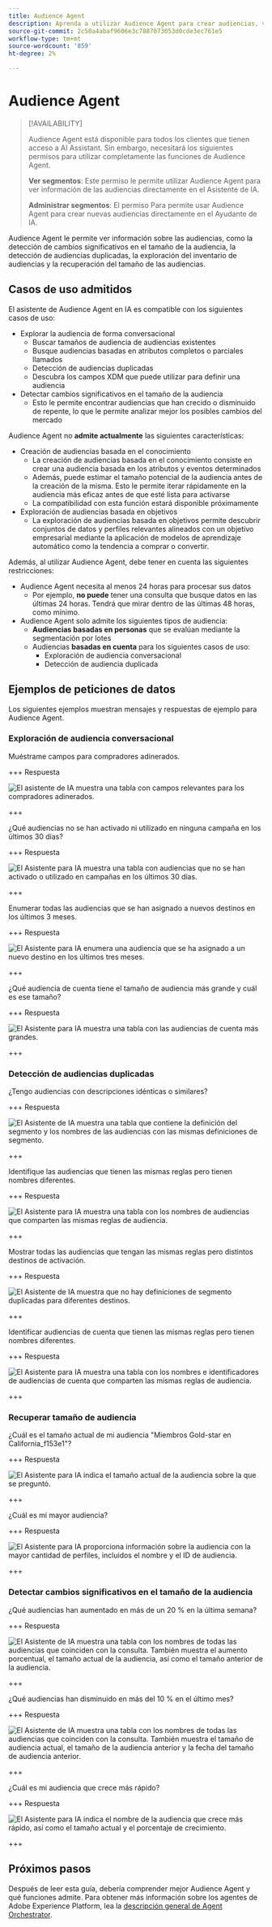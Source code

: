 ```yaml
---
title: Audience Agent
description: Aprenda a utilizar Audience Agent para crear audiencias, ver cambios de audiencia, detectar audiencias duplicadas y ver perspectivas de audiencia.
source-git-commit: 2c50a4abaf9606e3c7887073053d0cde3ec761e5
workflow-type: tm+mt
source-wordcount: '859'
ht-degree: 2%

---
```



# Audience Agent

>[!AVAILABILITY]
>
>Audience Agent está disponible para todos los clientes que tienen acceso a AI Assistant. Sin embargo, necesitará los siguientes permisos para utilizar completamente las funciones de Audience Agent.
>
>**Ver segmentos**: Este permiso le permite utilizar Audience Agent para ver información de las audiencias directamente en el Asistente de IA.
>
>**Administrar segmentos**: El permiso Para permite usar Audience Agent para crear nuevas audiencias directamente en el Ayudante de IA.

Audience Agent le permite ver información sobre las audiencias, como la detección de cambios significativos en el tamaño de la audiencia, la detección de audiencias duplicadas, la exploración del inventario de audiencias y la recuperación del tamaño de las audiencias.

## Casos de uso admitidos

El asistente de Audience Agent en IA es compatible con los siguientes casos de uso:

- Explorar la audiencia de forma conversacional
   - Buscar tamaños de audiencia de audiencias existentes
   - Busque audiencias basadas en atributos completos o parciales llamados
   - Detección de audiencias duplicadas
   - Descubra los campos XDM que puede utilizar para definir una audiencia
- Detectar cambios significativos en el tamaño de la audiencia
   - Esto le permite encontrar audiencias que han crecido o disminuido de repente, lo que le permite analizar mejor los posibles cambios del mercado

<!-- - Find your audience size and detect significant changes in audience size
  - This lets you find audiences that have suddenly grown or shrunk, letting you better analyze potential market changes
- Detect duplicate audiences
  - This lets you reduce redundancies with your created audiences
- Find audiences based on full or partial attributes named
  - This lets you more easily navigate through your audience inventory
- Discover XDM fields you can use to define an audience
  - This skill lets you more easily identify the right fields to use in your audience based on context and relevance -->

Audience Agent no **admite actualmente** las siguientes características:

- Creación de audiencias basada en el conocimiento
   - La creación de audiencias basada en el conocimiento consiste en crear una audiencia basada en los atributos y eventos determinados
   - Además, puede estimar el tamaño potencial de la audiencia antes de la creación de la misma. Esto le permite iterar rápidamente en la audiencia más eficaz antes de que esté lista para activarse
   - La compatibilidad con esta función estará disponible próximamente
- Exploración de audiencias basada en objetivos
   - La exploración de audiencias basada en objetivos permite descubrir conjuntos de datos y perfiles relevantes alineados con un objetivo empresarial mediante la aplicación de modelos de aprendizaje automático como la tendencia a comprar o convertir.

Además, al utilizar Audience Agent, debe tener en cuenta las siguientes restricciones:

- Audience Agent necesita al menos 24 horas para procesar sus datos
   - Por ejemplo, **no puede** tener una consulta que busque datos en las últimas 24 horas. Tendrá que mirar dentro de las últimas 48 horas, como mínimo.
- Audience Agent solo admite los siguientes tipos de audiencia:
   - **Audiencias basadas en personas** que se evalúan mediante la segmentación por lotes
   - Audiencias **basadas en cuenta** para los siguientes casos de uso:
      - Exploración de audiencia conversacional
      - Detección de audiencia duplicada

## Ejemplos de peticiones de datos

Los siguientes ejemplos muestran mensajes y respuestas de ejemplo para Audience Agent.

### Exploración de audiencia conversacional

Muéstrame campos para compradores adinerados.

+++ Respuesta

![El asistente de IA muestra una tabla con campos relevantes para los compradores adinerados.](./images/audience/affluent-buyers.png)

+++

¿Qué audiencias no se han activado ni utilizado en ninguna campaña en los últimos 30 días?

+++ Respuesta

![El Asistente para IA muestra una tabla con audiencias que no se han activado o utilizado en campañas en los últimos 30 días.](./images/audience/not-activated.png)

+++

Enumerar todas las audiencias que se han asignado a nuevos destinos en los últimos 3 meses.

+++ Respuesta

![El Asistente para IA enumera una audiencia que se ha asignado a un nuevo destino en los últimos tres meses.](./images/audience/new-destination.png)

+++

¿Qué audiencia de cuenta tiene el tamaño de audiencia más grande y cuál es ese tamaño?

+++ Respuesta

![El Asistente para IA muestra una tabla con las audiencias de cuenta más grandes.](./images/audience/largest-account-audience.png)

+++

### Detección de audiencias duplicadas

¿Tengo audiencias con descripciones idénticas o similares?

+++ Respuesta

![El Asistente de IA muestra una tabla que contiene la definición del segmento y los nombres de las audiencias con las mismas definiciones de segmento.](./images/audience/similar-descriptions.png)

+++

Identifique las audiencias que tienen las mismas reglas pero tienen nombres diferentes.

+++ Respuesta

![El Asistente para IA muestra una tabla con los nombres de audiencias que comparten las mismas reglas de audiencia.](./images/audience/same-rules-different-names.png)

+++

Mostrar todas las audiencias que tengan las mismas reglas pero distintos destinos de activación.

+++ Respuesta

![El Asistente de IA muestra que no hay definiciones de segmento duplicadas para diferentes destinos.](./images/audience/same-rules-different-destinations.png)

+++

Identificar audiencias de cuenta que tienen las mismas reglas pero tienen nombres diferentes.

+++ Respuesta

![El Asistente para IA muestra una tabla con los nombres e identificadores de audiencias de cuenta que comparten las mismas reglas de audiencia.](./images/audience/duplicate-account-audience.png)

+++

### Recuperar tamaño de audiencia

¿Cuál es el tamaño actual de mi audiencia &quot;Miembros Gold-star en California_f153e1&quot;?

+++ Respuesta

![El Asistente para IA indica el tamaño actual de la audiencia sobre la que se preguntó.](./images/audience/current-size.png)

+++

¿Cuál es mi mayor audiencia?

+++ Respuesta

![El Asistente para IA proporciona información sobre la audiencia con la mayor cantidad de perfiles, incluidos el nombre y el ID de audiencia.](./images/audience/largest-audience.png)

+++

### Detectar cambios significativos en el tamaño de la audiencia

¿Qué audiencias han aumentado en más de un 20 % en la última semana?

+++ Respuesta

![El Asistente de IA muestra una tabla con los nombres de todas las audiencias que coinciden con la consulta. También muestra el aumento porcentual, el tamaño actual de la audiencia, así como el tamaño anterior de la audiencia.](./images/audience/increase-past-week.png)

+++

¿Qué audiencias han disminuido en más del 10 % en el último mes?

+++ Respuesta

![El Asistente de IA muestra una tabla con los nombres de todas las audiencias que coinciden con la consulta. También muestra el tamaño de audiencia actual, el tamaño de la audiencia anterior y la fecha del tamaño de audiencia anterior.](./images/audience/decrease-month.png)

+++

¿Cuál es mi audiencia que crece más rápido?

+++ Respuesta

![El Asistente para IA indica el nombre de la audiencia que crece más rápido, así como el tamaño actual y el porcentaje de crecimiento.](./images/audience/fastest-growing.png)

+++

## Próximos pasos

Después de leer esta guía, debería comprender mejor Audience Agent y qué funciones admite. Para obtener más información sobre los agentes de Adobe Experience Platform, lea la [descripción general de Agent Orchestrator](./agent-orchestrator.md).

